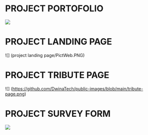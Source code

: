 
# PROJECT PORTOFOLIO
![](https://github.com/hamdanzulfarais/learn-ResponsiveWebDesign-with-freecodecamp.org/blob/6b6431356a00817fc8e38ee28f07cf852c5b7e7c/project%20web%20portofolio/SS.PNG)

# PROJECT LANDING PAGE
![] (project landing page/PictWeb.PNG)

# PROJECT TRIBUTE PAGE
![] (https://github.com/DwinaTech/public-images/blob/main/tribute-page.png)

# PROJECT SURVEY FORM
![](https://github.com/hamdanzulfarais/public-image/blob/485971c7707ac24472a357080099c889e359e5c0/Project-survey-form/survey-form.PNG)
